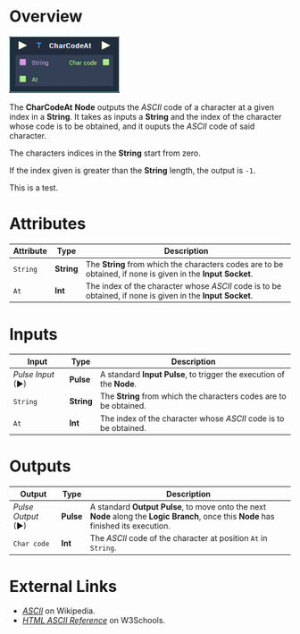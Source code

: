 # Overview

![The CharCodeAt Node.](../../.gitbook/assets/node-charcodeat.png)

The **CharCodeAt** **Node** outputs the _ASCII_ code of a character at a given index in a **String**. It takes as inputs a **String** and the index of the character whose code is to be obtained, and it ouputs the _ASCII_ code of said character.

The characters indices in the **String** start from zero.

If the index given is greater than the **String** length, the output is `-1`.

This is a test.

# Attributes

|Attribute|Type|Description|
|---|---|---|
| `String` | **String** | The **String** from which the characters codes are to be obtained, if none is given in the **Input Socket**.  |
| `At` | **Int** | The index of the character whose _ASCII_ code is to be obtained, if none is given in the **Input Socket**.  |

# Inputs

|Input|Type|Description|
|---|---|---|
|*Pulse Input* (►)|**Pulse**|A standard **Input Pulse**, to trigger the execution of the **Node**.|
| `String` | **String** | The **String** from which the characters codes are to be obtained. |
| `At` | **Int** | The index of the character whose _ASCII_ code is to be obtained. |

# Outputs

|Output|Type|Description|
|---|---|---|
|*Pulse Output* (►)|**Pulse**|A standard **Output Pulse**, to move onto the next **Node** along the **Logic Branch**, once this **Node** has finished its execution.|
| `Char code` | **Int** | The _ASCII_ code of the character at position `At` in `String`.  |


# External Links

* [_ASCII_](https://en.wikipedia.org/wiki/ASCII) on Wikipedia.
* [_HTML ASCII Reference_](https://www.w3schools.com/charsets/ref_html_ascii.asp) on W3Schools.